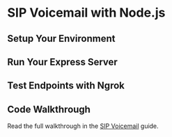 # SIP Voicemail with Node.js

## Setup Your Environment

## Run Your Express Server

## Test Endpoints with Ngrok

## Code Walkthrough

Read the full walkthrough in the [SIP Voicemail]() guide.
